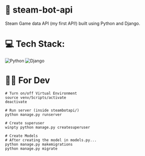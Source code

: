 # 🤖 steam-bot-api

Steam Game data API (my first API!) built using Python and Django.

# 💻 Tech Stack:

![Python](https://img.shields.io/badge/python-3670A0?style=for-the-badge&logo=python&logoColor=ffdd54) ![Django](https://img.shields.io/badge/django-%23092E20.svg?style=for-the-badge&logo=django&logoColor=white)

# 👩‍💻 For Dev

```
# Turn on/off Virtual Environment
source venv/Scripts/activate
deactivate

# Run server (inside steambotapi/)
python manage.py runserver

# Create superuser
winpty python manage.py createsuperuser

# Create Models
# After creating the model in models.py...
python manage.py makemigrations
python manage.py migrate
```
